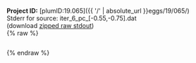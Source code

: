 **Project ID:** [plumID:19.065]({{ '/' | absolute_url }}eggs/19/065/)  
Stderr for source:  iter_6_pc_[-0.55,-0.75].dat   
(download [zipped raw stdout](iter_6_pc_[-0.55,-0.75].dat.plumed.stdout.txt.zip))  
{% raw %}
<pre>
</pre>
{% endraw %}
